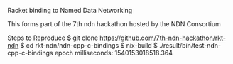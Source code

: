 Racket binding to Named Data Networking

This forms part of the 7th ndn hackathon hosted by the NDN Consortium

Steps to Reproduce
$ git clone https://github.com/7th-ndn-hackathon/rkt-ndn
$ cd rkt-ndn/ndn-cpp-c-bindings
$ nix-build
$ ./result/bin/test-ndn-cpp-c-bindings 
epoch milliseconds: 1540153018518.364
